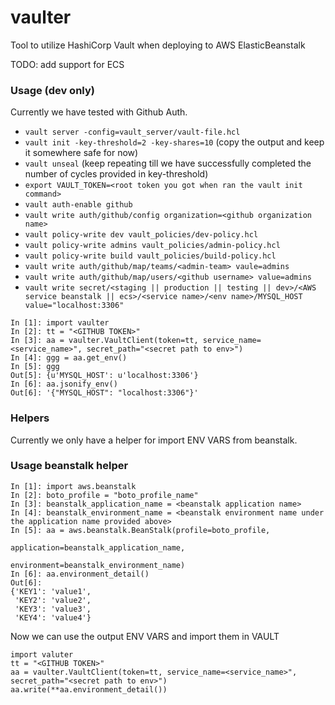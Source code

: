 # vaulter

Tool to utilize HashiCorp Vault when deploying to AWS ElasticBeanstalk 

TODO: add support for ECS


### Usage (dev only)

Currently we have tested with Github Auth.

- ```vault server -config=vault_server/vault-file.hcl```
- ```vault init -key-threshold=2 -key-shares=10``` (copy the output and keep it somewhere safe for now)
- ```vault unseal``` (keep repeating till we have successfully completed the number of cycles provided in key-threshold)
- ```export VAULT_TOKEN=<root token you got when ran the vault init command>```
- ```vault auth-enable github```
- ```vault write auth/github/config organization=<github organization name>```
- ```vault policy-write dev vault_policies/dev-policy.hcl```
- ```vault policy-write admins vault_policies/admin-policy.hcl```
- ```vault policy-write build vault_policies/build-policy.hcl```
- ```vault write auth/github/map/teams/<admin-team> vaule=admins```
- ```vault write auth/github/map/users/<github username> value=admins```
- ```vault write secret/<staging || production || testing || dev>/<AWS service beanstalk || ecs>/<service name>/<env name>/MYSQL_HOST value="localhost:3306"```


```aidl
In [1]: import vaulter
In [2]: tt = "<GITHUB TOKEN>"
In [3]: aa = vaulter.VaultClient(token=tt, service_name=<service_name>", secret_path="<secret path to env>")
In [4]: ggg = aa.get_env()
In [5]: ggg
Out[5]: {u'MYSQL_HOST': u'localhost:3306'}
In [6]: aa.jsonify_env()
Out[6]: '{"MYSQL_HOST": "localhost:3306"}'
```


### Helpers

Currently we only have a helper for import ENV VARS from beanstalk.

### Usage beanstalk helper

```aidl
In [1]: import aws.beanstalk
In [2]: boto_profile = "boto_profile_name"
In [3]: beanstalk_application_name = <beanstalk application name>
In [4]: beanstalk_environment_name = <beanstalk environment name under the application name provided above>
In [5]: aa = aws.beanstalk.BeanStalk(profile=boto_profile, 
                                     application=beanstalk_application_name, 
                                     environment=beanstalk_environment_name)
In [6]: aa.environment_detail()
Out[6]: 
{'KEY1': 'value1',
 'KEY2': 'value2',
 'KEY3': 'value3',
 'KEY4': 'value4'}

```

Now we can use the output ENV VARS and import them in VAULT 
```
import valuter
tt = "<GITHUB TOKEN>"
aa = vaulter.VaultClient(token=tt, service_name=<service_name>", secret_path="<secret path to env>")
aa.write(**aa.environment_detail())
```
